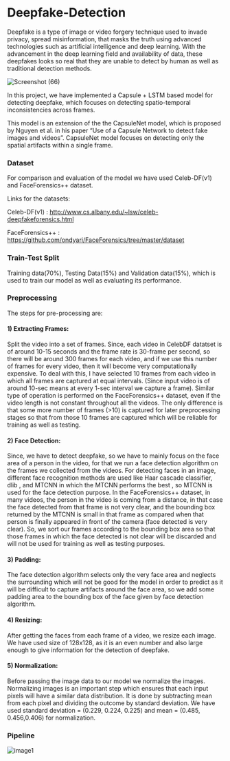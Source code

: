 # Deepfake-Detection

Deepfake is a type of image or video forgery technique used to invade privacy, spread misinformation, that masks the truth using advanced technologies such as artificial intelligence and deep learning. With the advancement in the deep learning field and availability of data, these deepfakes looks so real that they are unable to detect by human as well as traditional detection methods.


![Screenshot (66)](https://user-images.githubusercontent.com/28837542/120933111-3d80ef00-c716-11eb-8af8-a62a36cc8490.jpg)


In this project, we have implemented a Capsule + LSTM based model for detecting deepfake, which focuses on detecting spatio-temporal inconsistencies across frames.

This model is an extension of the the CapsuleNet model, which is proposed by Nguyen et al. in his paper “Use of a Capsule Network to detect fake images and videos”. CapsuleNet model focuses on detecting only the spatial artifacts within a single frame.

### Dataset

For comparison and evaluation of the model we have used Celeb-DF(v1) and FaceForensics++ dataset.

Links for the datasets:

Celeb-DF(v1) : http://www.cs.albany.edu/~lsw/celeb-deepfakeforensics.html

FaceForensics++ : https://github.com/ondyari/FaceForensics/tree/master/dataset


### Train-Test Split

Training data(70%), Testing Data(15%) and Validation data(15%), which is used to train our model as well as evaluating its performance.


### Preprocessing

The steps for pre-processing are:

#### 1) Extracting Frames:
Split the video into a set of frames.
Since, each video in CelebDF datatset is of around 10-15 seconds and the frame
rate is 30-frame per second, so there will be around 300 frames for each video, and
if we use this number of frames for every video, then it will become very
computationally expensive. To deal with this, I have selected 10 frames from each
video in which all frames are captured at equal intervals. (Since input video is of
around 10-sec means at every 1-sec interval we capture a frame).
Similar type of operation is performed on the FaceForensics++ dataset, even if the
video length is not constant throughout all the videos. The only difference is that
some more number of frames (>10) is captured for later preprocessing stages so
that from those 10 frames are captured which will be reliable for training as well
as testing.

#### 2) Face Detection:
Since, we have to detect deepfake, so we have to mainly focus on the face area of a
person in the video, for that we run a face detection algorithm on the frames we
collected from the videos. For detecting faces in an image, different face
recognition methods are used like Haar cascade classifier, dlib , and MTCNN
in which the MTCNN performs the best , so MTCNN is used for the face detection
purpose.
In the FaceForensics++ dataset, in many videos, the person in the video is coming
from a distance, in that case the face detected from that frame is not very clear, and
the bounding box returned by the MTCNN is small in that frame as compared
when that person is finally appeared in front of the camera (face detected is very
clear). So, we sort our frames according to the bounding box area so that those
frames in which the face detected is not clear will be discarded and will not be
used for training as well as testing purposes.

#### 3) Padding:
The face detection algorithm selects only the very face area and neglects the
surrounding which will not be good for the model in order to predict as it will be
difficult to capture artifacts around the face area, so we add some padding area to
the bounding box of the face given by face detection algorithm.

#### 4) Resizing:
After getting the faces from each frame of a video, we resize each image.
We have used size of 128x128, as it is an even number and also large enough to give
information for the detection of deepfake.

#### 5) Normalization:
Before passing the image data to our model we normalize the images.
Normalizing images is an important step which ensures that each input pixels will have
a similar data distribution.
It is done by subtracting mean from each pixel and dividing the outcome by standard
deviation. We have used standard deviation = (0.229, 0.224, 0.225) and mean = (0.485, 0.456,0.406) for normalization.


### Pipeline

![image1](https://user-images.githubusercontent.com/28837542/120933314-2f7f9e00-c717-11eb-9487-f5a068a78230.jpg)


